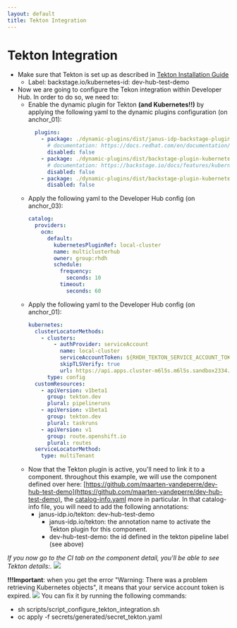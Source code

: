 ```yaml
---
layout: default
title: Tekton Integration
---
```


# Tekton Integration

* Make sure that Tekton is set up as described in [Tekton Installation Guide](https://maarten-vandeperre.github.io/developer-hub-documentation/tekton/infra_setup_tekton.html)
    * Label: backstage.io/kubernetes-id: dev-hub-test-demo
* Now we are going to configure the Tekon integration
  within Developer Hub. In order to do so,
  we need to:
  * Enable the dynamic plugin for Tekton **(and Kubernetes!!)** by applying the following yaml to the dynamic plugins configuration (on anchor_01):
    ```yaml
      plugins:
        - package: ./dynamic-plugins/dist/janus-idp-backstage-plugin-tekton
          # documentation: https://docs.redhat.com/en/documentation/red_hat_plug-ins_for_backstage/1.0/html-single/tekton_plugin_for_backstage/index#setting-tekton-plugin
          disabled: false
        - package: ./dynamic-plugins/dist/backstage-plugin-kubernetes-backend-dynamic
          # documentation: https://backstage.io/docs/features/kubernetes/configuration/#config
          disabled: false
        - package: ./dynamic-plugins/dist/backstage-plugin-kubernetes
          disabled: false
    ```
  * Apply the following yaml to the Developer Hub config (on anchor_03):
    ```yaml
    catalog:
      providers:
        ocm:
          default:
            kubernetesPluginRef: local-cluster
            name: multiclusterhub
            owner: group:rhdh
            schedule:
              frequency:
                seconds: 10
              timeout:
                seconds: 60
    ```
  * Apply the following yaml to the Developer Hub config (on anchor_01):
    ```yaml
    kubernetes:
      clusterLocatorMethods:
        - clusters:
            - authProvider: serviceAccount
              name: local-cluster
              serviceAccountToken: ${RHDH_TEKTON_SERVICE_ACCOUNT_TOKEN}
              skipTLSVerify: true
              url: https://api.apps.cluster-m6l5s.m6l5s.sandbox2334.opentlc.com:6443
          type: config
      customResources:
        - apiVersion: v1beta1
          group: tekton.dev
          plural: pipelineruns
        - apiVersion: v1beta1
          group: tekton.dev
          plural: taskruns
        - apiVersion: v1
          group: route.openshift.io
          plural: routes
      serviceLocatorMethod:
        type: multiTenant
    ```
  * Now that the Tekton plugin is active, you'll need to link it to a component. throughout this example, we will use the component defined over here:
  [https://github.com/maarten-vandeperre/dev-hub-test-demo](https://github.com/maarten-vandeperre/dev-hub-test-demo), the
  [catalog-info.yaml](https://github.com/maarten-vandeperre/dev-hub-test-demo/blob/master/catalog-info.yaml)
  more in particular.
  In that catalog-info file, you will need to add the following annotations:
    * janus-idp.io/tekton: dev-hub-test-demo
      * janus-idp.io/tekton: the annotation name to activate the Tekton plugin for this component.
      * dev-hub-test-demo: the id defined in the tekton pipeline label (see above)

_If you now go to the CI tab on the component detail, you'll be able to see Tekton details:._
<img src="https://raw.githubusercontent.com/maarten-vandeperre/developer-hub-documentation/main/images/tekton_5.png" class="large">


**!!!Important**: when you get the error "Warning: There was a problem retrieving Kubernetes objects", it means that your service account token is expired.
<img src="https://raw.githubusercontent.com/maarten-vandeperre/developer-hub-documentation/main/images/tekton_4.png" class="large">
You can fix it by running the following commands:
* sh scripts/script_configure_tekton_integration.sh
* oc apply -f secrets/generated/secret_tekton.yaml

